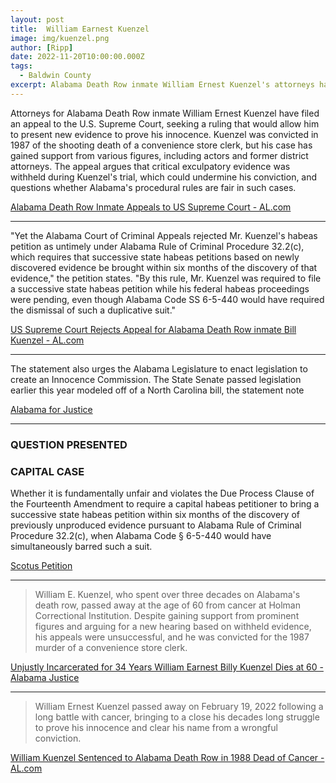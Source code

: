 ```yaml
---
layout: post
title:  William Earnest Kuenzel
image: img/kuenzel.png
author: [Ripp]
date: 2022-11-20T10:00:00.000Z
tags:
  - Baldwin County
excerpt: Alabama Death Row inmate William Ernest Kuenzel's attorneys have filed an appeal to the U.S. Supreme Court, seeking permission to present new evidence proving his innocence in the 1987 shooting death of a convenience store clerk. Despite gaining support from various figures, Kuenzel's appeals were unsuccessful, and he passed away from cancer after spending over three decades on death row.
---
```



Attorneys for Alabama Death Row inmate William Ernest Kuenzel have filed an appeal to the U.S. Supreme Court, seeking a ruling that would allow him to present new evidence to prove his innocence. Kuenzel was convicted in 1987 of the shooting death of a convenience store clerk, but his case has gained support from various figures, including actors and former district attorneys. The appeal argues that critical exculpatory evidence was withheld during Kuenzel's trial, which could undermine his conviction, and questions whether Alabama's procedural rules are fair in such cases.

[Alabama Death Row Inmate Appeals to US Supreme Court - AL.com](https://www.al.com/news/birmingham/2016/08/alabama_death_row_inmate_appea.html)

---

"Yet the Alabama Court of Criminal Appeals rejected Mr. Kuenzel's habeas petition as untimely under Alabama Rule of Criminal Procedure 32.2(c), which requires that successive state habeas petitions based on newly discovered evidence be brought within six months of the discovery of that evidence," the petition states. "By this rule, Mr. Kuenzel was required to file a successive state habeas petition while his federal habeas proceedings were pending, even though Alabama Code SS 6-5-440 would have required the dismissal of such a duplicative suit."


[US Supreme Court Rejects Appeal for Alabama Death Row inmate Bill Kuenzel - AL.com](https://www.al.com/news/birmingham/2016/10/us_supreme_court_rejects_appea.html)


----

The statement also urges the Alabama Legislature to enact legislation to create an Innocence Commission. The State Senate passed legislation earlier this year modeled off of a North Carolina bill, the statement note


[Alabama for Justice](https://alabamainjustice.com/)

----

### QUESTION PRESENTED 
### CAPITAL CASE 

Whether it is fundamentally unfair and violates the Due Process Clause of the Fourteenth Amendment to require a capital habeas petitioner to bring a successive state habeas petition within six months of the discovery of previously unproduced evidence pursuant to Alabama Rule of Criminal Procedure 32.2(c), when Alabama Code § 6-5-440 would have simultaneously barred such a suit.

[Scotus Petition](https://alabamainjustice.com/wp-content/uploads/2011/04/Scotus-Petition.pdf)

-----

>William E. Kuenzel, who spent over three decades on Alabama's death row, passed away at the age of 60 from cancer at Holman Correctional Institution. Despite gaining support from prominent figures and arguing for a new hearing based on withheld evidence, his appeals were unsuccessful, and he was convicted for the 1987 murder of a convenience store clerk.

[Unjustly Incarcerated for 34 Years William Earnest Billy Kuenzel Dies at 60 - Alabama Justice](https://alabamainjustice.com/unjustly-incarcerated-for-34-years-william-ernest-billy-kuenzel-dies-at-60/)

-----

>William Ernest Kuenzel passed away on February 19, 2022 following a long battle with cancer, bringing to a close his decades long struggle to prove his innocence and clear his name from a wrongful conviction.

[William Kuenzel Sentenced to Alabama Death Row in 1988 Dead of Cancer - AL.com](https://www.al.com/news/2022/02/william-kuenzel-sentenced-to-alabama-death-row-in-1988-dead-of-cancer.html)
